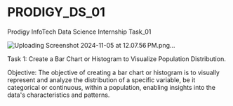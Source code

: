# PRODIGY_DS_01
Prodigy InfoTech Data Science Internship Task_01


![Uploading Screenshot 2024-11-05 at 12.07.56 PM.png…]()

Task 1: Create a Bar Chart or Histogram to Visualize Population Distribution.

Objective: The objective of creating a bar chart or histogram is to visually represent and analyze the distribution of a specific variable, be it categorical or continuous, within a population, enabling insights into the data's characteristics and patterns.
